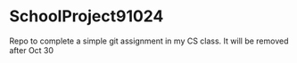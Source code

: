 # SchoolProject91024
Repo to complete a simple git assignment in my CS class. It will be removed after Oct 30
